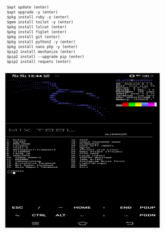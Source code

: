 ```

 $apt update (enter)
 $apt upgrade -y (enter)
 $pkg install ruby -y (enter)
 $gem install toilet -y (enter)
 $pkg install lolcat (enter)
 $pkg install figlet (enter)
 $pkg install git (enter)
 $pkg install python2 -y (enter)
 $pkg install nano php -y (enter)
 $pip2 install mechanize (enter)
 $pip2 install --upgrade pip (enter)
 $pip2 install requets (enter)


```
<p align="center">

<img src='https://raw.githubusercontent.com/Alienrazor/SS/main/Screenshot_20230318_004413.jpg' style="height:500px;width:500px;" >

